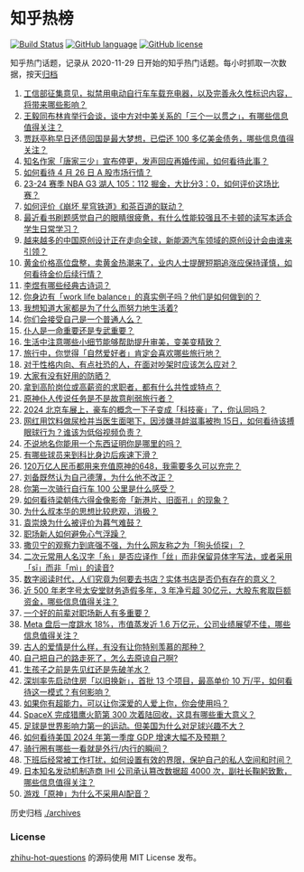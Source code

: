 # 知乎热榜
[![Build Status](https://github.com/ToWeLong/zhihu-hot-questions/workflows/CI/badge.svg)](https://github.com/ToWeLong/zhihu-hot-questions/actions)
[![GitHub language](https://img.shields.io/badge/language-golang-orange.svg)](https://golang.org/)
[![GitHub license](https://img.shields.io/github/license/ToWeLong/zhihu-hot-questions)](https://github.com/ToWeLong/zhihu-hot-questions/blob/main/LICENSE)

知乎热门话题，记录从 2020-11-29 日开始的知乎热门话题。每小时抓取一次数据，按天[归档](./archives)

<!-- BEGIN -->

1. [工信部征集意见，拟禁用电动自行车车载充电器，以及完善永久性标识内容，将带来哪些影响？](https://www.zhihu.com/question/654060457)
1. [王毅同布林肯举行会谈，谈中方对中美关系的「三个一以贯之」，有哪些信息值得关注？](https://www.zhihu.com/question/654152125)
1. [贾跃亭称早日还债回国是最大梦想，已偿还 100 多亿美金债务，哪些信息值得关注？](https://www.zhihu.com/question/654079716)
1. [知名作家「唐家三少」宣布停更，发声回应再婚传闻，如何看待此事？](https://www.zhihu.com/question/654043197)
1. [如何看待 4 月 26 日 A 股市场行情？](https://www.zhihu.com/question/654151200)
1. [23-24 赛季 NBA G3 湖人 105：112 掘金，大比分3：0，如何评价这场比赛？](https://www.zhihu.com/question/654158477)
1. [如何评价《崩坏 星穹铁道》和茶百道的联动？](https://www.zhihu.com/question/654157887)
1. [最近看书刷题感觉自己的眼睛很疲惫，有什么性能较强且不卡顿的读写本适合学生日常学习？](https://www.zhihu.com/question/654162995)
1. [越来越多的中国原创设计正在走向全球，新能源汽车领域的原创设计会由谁来引领？](https://www.zhihu.com/question/654164304)
1. [黄金价格高位盘整，卖黄金热潮来了，业内人士提醒短期追涨应保持谨慎，如何看待金价后续行情？](https://www.zhihu.com/question/654103317)
1. [李煜有哪些经典古诗词？](https://www.zhihu.com/question/654159130)
1. [你身边有「work life balance」的真实例子吗？他们是如何做到的？](https://www.zhihu.com/question/653430588)
1. [我想知道大家都是为了什么而努力地生活着?](https://www.zhihu.com/question/654041772)
1. [你们会接受自己是一个普通人么？](https://www.zhihu.com/question/652526465)
1. [仆人是一命重要还是专武重要？](https://www.zhihu.com/question/654170581)
1. [生活中注意哪些小细节能够帮助提升审美，变美变精致？](https://www.zhihu.com/question/648442924)
1. [旅行中，你觉得「自然爱好者」肯定会喜欢哪些旅行地？](https://www.zhihu.com/question/653004831)
1. [对于性格内向、有点社恐的人，在面对吵架时应该怎么应对？](https://www.zhihu.com/question/653937999)
1. [大家有没有好用的防晒？](https://www.zhihu.com/question/652318449)
1. [拿到高阶岗位或高薪资的求职者，都有什么共性或特点？](https://www.zhihu.com/question/653020055)
1. [原神仆人传说任务是不是故意削弱旅行者？](https://www.zhihu.com/question/653992507)
1. [2024 北京车展上，豪车的概念一下子变成「科技豪」了，你认同吗？](https://www.zhihu.com/question/653739815)
1. [网红用饮料做尿检并当医生面喝下，因涉嫌寻衅滋事被拘 15日，如何看待该搏眼球行为？谁该为低俗视频负责？](https://www.zhihu.com/question/654065898)
1. [不说地名你能用一个东西证明你是哪里的吗？](https://www.zhihu.com/question/653994862)
1. [有哪些球员来到科比身边后疾速下滑？](https://www.zhihu.com/question/653788940)
1. [120万亿人民币都用来充值原神的648，我需要多久可以充完？](https://www.zhihu.com/question/651602171)
1. [刘备既然认为自己德薄，为什么他不改正？](https://www.zhihu.com/question/651460354)
1. [你第一次骑行自行车 100 公里是什么感受？](https://www.zhihu.com/question/652235715)
1. [如何看待梁朝伟六得金像影帝「新港片、旧面孔」的现象？](https://www.zhihu.com/question/654156514)
1. [为什么叔本华的思想比较悲观，消极？](https://www.zhihu.com/question/62180364)
1. [袁崇焕为什么被评价为暮气难鼓？](https://www.zhihu.com/question/654000717)
1. [职场新人如何避免心气浮躁？](https://www.zhihu.com/question/654164662)
1. [撒贝宁的观察力到底强不强，为什么网友称之为「狗头侦探」？](https://www.zhihu.com/question/654156788)
1. [二次元常用人名汉字「糸」是否应译作「丝」而非保留异体字写法，或者采用「sī」而非「mì」的读音?](https://www.zhihu.com/question/653241003)
1. [数字阅读时代，人们究竟为何要去书店？实体书店是否仍有存在的意义？](https://www.zhihu.com/question/653853356)
1. [近 500 年老字号太安堂财务造假多年，3 年净亏超 30亿元，大股东套取巨额资金，哪些信息值得关注？](https://www.zhihu.com/question/654103301)
1. [一个好的前辈对职场新人有多重要？](https://www.zhihu.com/question/654085062)
1. [Meta 盘后一度跳水 18%，市值蒸发近 1.6 万亿元，公司业绩展望不佳，哪些信息值得关注？](https://www.zhihu.com/question/654060226)
1. [古人的爱情是什么样，有没有让你特别羡慕的那种？](https://www.zhihu.com/question/654052439)
1. [自己把自己的路走死了，怎么去原谅自己啊?](https://www.zhihu.com/question/647272146)
1. [生孩子之前是先见红还是先破羊水？](https://www.zhihu.com/question/654150015)
1. [深圳率先启动住房「以旧换新」，首批 13 个项目，最高单价 10 万/平，如何看待这一模式？有何影响？](https://www.zhihu.com/question/654103315)
1. [如果你有超能力，可以让你深爱的人爱上你，你会使用吗？](https://www.zhihu.com/question/654061518)
1. [SpaceX 完成猎鹰火箭第 300 次着陆回收，这具有哪些重大意义？](https://www.zhihu.com/question/653973173)
1. [足球是世界影响力第一的运动。但美国为什么对足球兴趣不大？](https://www.zhihu.com/question/653630809)
1. [如何看待美国 2024 年第一季度 GDP 增速大幅不及预期？](https://www.zhihu.com/question/654100730)
1. [骑行圈有哪些一看就是外行/内行的瞬间？](https://www.zhihu.com/question/653134933)
1. [下班后经常被工作打扰，如何设置有效的界限，保护自己的私人空间和时间？](https://www.zhihu.com/question/654129829)
1. [日本知名发动机制造商 IHI 公司承认篡改数据超 4000 次，副社长鞠躬致歉，哪些信息值得关注？](https://www.zhihu.com/question/654060217)
1. [游戏「原神」为什么不采用AI配音？](https://www.zhihu.com/question/653970833)

<!-- END -->

历史归档 [./archives](./archives)


### License
[zhihu-hot-questions](https://github.com/towelong/zhihu-hot-questions) 的源码使用 MIT License 发布。